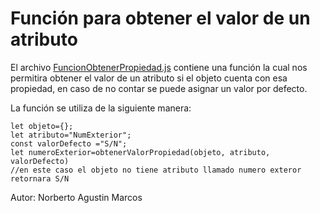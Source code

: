 # Función para obtener el valor de un atributo

El archivo [FuncionObtenerPropiedad.js](FuncionObtenerPropiedad.js) contiene una función la cual nos permitira obtener el valor de un atributo si el objeto cuenta con esa propiedad, en caso de no contar se puede asignar un valor por defecto.

La función se utiliza de la siguiente manera:

```
let objeto={};
let atributo="NumExterior";
const valorDefecto ="S/N";
let numeroExterior=obtenerValorPropiedad(objeto, atributo, valorDefecto)
//en este caso el objeto no tiene atributo llamado numero exteror retornara S/N
```

Autor: Norberto Agustin Marcos